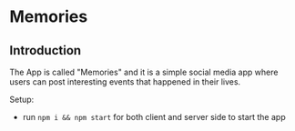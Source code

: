 # Memories

## Introduction

The App is called "Memories" and it is a simple social media app where users can post interesting events that happened in their lives.

Setup:

- run `npm i && npm start` for both client and server side to start the app
